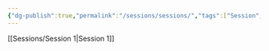 ```yaml
---
{"dg-publish":true,"permalink":"/sessions/sessions/","tags":["Session","Sessions","Recap","Notes"]}
---
```



[[Sessions/Session 1\|Session 1]]
